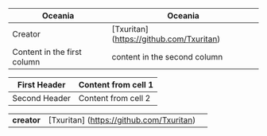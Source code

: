 Oceania        | Oceania
---------------|---------------
Creator | [Txuritan] (https://github.com/Txuritan)
Content in the first column | content in the second column

First Header | Content from cell 1 
-------------|-----------------------
Second Header | Content from cell 2

||||
|---|---|---|
|**creator**| [Txuritan] (https://github.com/Txuritan) |
